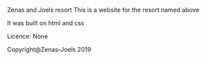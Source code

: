 Zenas and Joels resort
This is a website for the resort named above

It was built on html and css

Licence: None

Copyright@Zenas-Joels 2019
